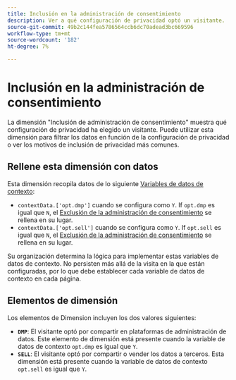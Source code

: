 ```yaml
---
title: Inclusión en la administración de consentimiento
description: Ver a qué configuración de privacidad optó un visitante.
source-git-commit: 49b2c144fea5786564ccb6dc70adead3bc669596
workflow-type: tm+mt
source-wordcount: '182'
ht-degree: 7%

---
```


# Inclusión en la administración de consentimiento

La dimensión &quot;Inclusión de administración de consentimiento&quot; muestra qué configuración de privacidad ha elegido un visitante. Puede utilizar esta dimensión para filtrar los datos en función de la configuración de privacidad o ver los motivos de inclusión de privacidad más comunes.

## Rellene esta dimensión con datos

Esta dimensión recopila datos de lo siguiente [Variables de datos de contexto](/help/implement/vars/page-vars/contextdata.md):

* `contextData.['opt.dmp']` cuando se configura como `Y`. If `opt.dmp` es igual que `N`, el [Exclusión de la administración de consentimiento](cm-opt-out.md) se rellena en su lugar.
* `contextData.['opt.sell']` cuando se configura como `Y`. If `opt.sell` es igual que `N`, el [Exclusión de la administración de consentimiento](cm-opt-out.md) se rellena en su lugar.

Su organización determina la lógica para implementar estas variables de datos de contexto. No persisten más allá de la visita en la que están configuradas, por lo que debe establecer cada variable de datos de contexto en cada página.

## Elementos de dimensión

Los elementos de Dimension incluyen los dos valores siguientes:

* **`DMP`**: El visitante optó por compartir en plataformas de administración de datos. Este elemento de dimensión está presente cuando la variable de datos de contexto `opt.dmp` es igual que `Y`.
* **`SELL`**: El visitante optó por compartir o vender los datos a terceros. Esta dimensión está presente cuando la variable de datos de contexto `opt.sell` es igual que `Y`.
